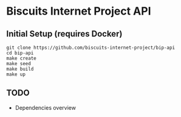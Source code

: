 # Biscuits Internet Project API

## Initial Setup (requires Docker)

```
git clone https://github.com/biscuits-internet-project/bip-api
cd bip-api
make create
make seed
make build
make up
```

## TODO

* Dependencies overview 
